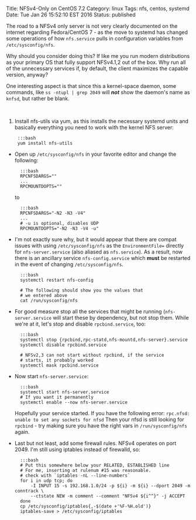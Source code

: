 Title: NFSv4-Only on CentOS 7.2
Category: linux
Tags: nfs, centos, systemd
Date: Tue Jan 26 15:52:10 EST 2016
Status: published

The road to a NFSv4 only server is not very clearly documented on the internet
regarding Fedora/CentOS 7 - as the move to systemd has changed some operations of
how `nfs.service` pulls in configuration variables from `/etc/sysconfig/nfs`.

Why should you consider doing this? If like me you run modern distributions as your
primary OS that fully support NFSv4.1,2 out of the box. Why run all of the unnecessary
services if, by default, the client maximizes the capable version, anyway?

One interesting aspect is that since this a kernel-space daemon, some commands, like
`ss -ntupl | grep 2049` will ***not*** show the daemon's name as `knfsd`, but rather be blank.

<br />


1. Install nfs-utils via yum, as this installs the necessary systemd units and basically everything you need to work with the kernel NFS server:

		:::bash
		yum install nfs-utils

+ Open up `/etc/sysconfig/nfs` in your favorite editor and change the following:

		:::bash
		RPCNFSDARGS=""
		...
		RPCMOUNTDOPTS=""

	to

		:::bash
		RPCNFSDARGS="-N2 -N3 -V4"
		...
		# -u is optional, disables UDP
		RPCMOUNTDOPTS="-N2 -N3 -V4 -u"

+ I'm not exactly sure why, but it would appear that there are compat issues with
using `/etc/sysconfig/nfs` as the `EnvironmentFile=` directly for `nfs-server.service` (also aliased as `nfs.service`). As a result, now there is an ancillary service `nfs-config.service` which **must** be restarted in the event of changing `/etc/sysconfig/nfs`.

		:::bash
		systemctl restart nfs-config

		# The following should show you the values that
		# we entered above
		cat /run/sysconfig/nfs

+ For good measure stop all the services that might be running (`nfs-server.service` will start these by dependency, but not stop them. While we're at it, let's stop and disable `rpcbind.service`, too:

		:::bash
		systemctl stop {rpcbind,rpc-statd,nfs-mountd,nfs-server}.service
		systemctl disable rpcbind.service

		# NFSv2,3 can not start without rpcbind, if the service
		# starts, it probably worked
		systemctl mask rpcbind.service

+ Now start `nfs-server.service`:

		:::bash
		systemctl start nfs-server.service
		# If you want it permanently
		systemctl enable --now nfs-server.service
	Hopefully your service started. If you have the following error:
	`rpc.nfsd: unable to set any sockets for nfsd`
	Then your nfsd is still looking for `rpcbind` - try making sure you have the
	right vars in `/run/sysconfig/nfs` again.

+ Last but not least, add some firewall rules. NFSv4 operates on port 2049. I'm still using iptables instead of firewalld, so:

		:::bash
		# Put this somewhere below your RELATED, ESTABLISHED line
		# For me, inserting at rulenum #15 was reasonable.
		# check with `iptables -nL --line-numbers`
		for i in udp tcp; do
			-I INPUT 15 -s 192.168.1.0/24 -p ${i} -m ${i} --dport 2049 -m conntrack \
			--ctstate NEW -m comment --comment "NFSv4 ${i^^}" -j ACCEPT
		done
		cp /etc/sysconfig/iptables{,-$(date +'%F-%H.old')}
		iptables-save > /etc/sysconfig/iptables

